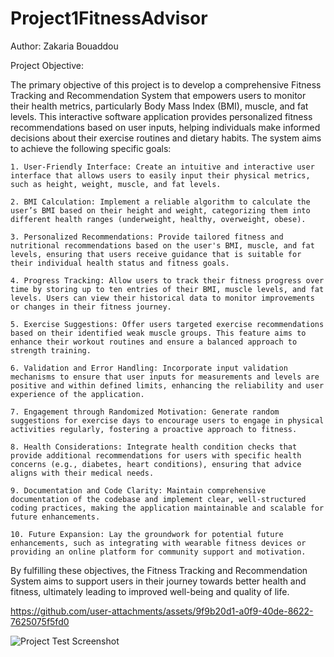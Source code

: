 # Project1FitnessAdvisor
Author: Zakaria Bouaddou

Project Objective:

The primary objective of this project is to develop a comprehensive Fitness Tracking and Recommendation System that empowers users to monitor their health metrics, particularly Body Mass Index (BMI), muscle, and fat levels. This interactive software application provides personalized fitness recommendations based on user inputs, helping individuals make informed decisions about their exercise routines and dietary habits. The system aims to achieve the following specific goals:

    1. User-Friendly Interface: Create an intuitive and interactive user interface that allows users to easily input their physical metrics, such as height, weight, muscle, and fat levels.

    2. BMI Calculation: Implement a reliable algorithm to calculate the user’s BMI based on their height and weight, categorizing them into different health ranges (underweight, healthy, overweight, obese).

    3. Personalized Recommendations: Provide tailored fitness and nutritional recommendations based on the user's BMI, muscle, and fat levels, ensuring that users receive guidance that is suitable for their individual health status and fitness goals.

    4. Progress Tracking: Allow users to track their fitness progress over time by storing up to ten entries of their BMI, muscle levels, and fat levels. Users can view their historical data to monitor improvements or changes in their fitness journey.

    5. Exercise Suggestions: Offer users targeted exercise recommendations based on their identified weak muscle groups. This feature aims to enhance their workout routines and ensure a balanced approach to strength training.

    6. Validation and Error Handling: Incorporate input validation mechanisms to ensure that user inputs for measurements and levels are positive and within defined limits, enhancing the reliability and user experience of the application.

    7. Engagement through Randomized Motivation: Generate random suggestions for exercise days to encourage users to engage in physical activities regularly, fostering a proactive approach to fitness.

    8. Health Considerations: Integrate health condition checks that provide additional recommendations for users with specific health concerns (e.g., diabetes, heart conditions), ensuring that advice aligns with their medical needs.

    9. Documentation and Code Clarity: Maintain comprehensive documentation of the codebase and implement clear, well-structured coding practices, making the application maintainable and scalable for future enhancements.

    10. Future Expansion: Lay the groundwork for potential future enhancements, such as integrating with wearable fitness devices or providing an online platform for community support and motivation.

By fulfilling these objectives, the Fitness Tracking and Recommendation System aims to support users in their journey towards better health and fitness, ultimately leading to improved well-being and quality of life.

https://github.com/user-attachments/assets/9f9b20d1-a0f9-40de-8622-7625075f5fd0

![Project Test Screenshot](https://github.com/user-attachments/assets/8f977dbe-5557-417b-b15b-60b8625f04a9)



